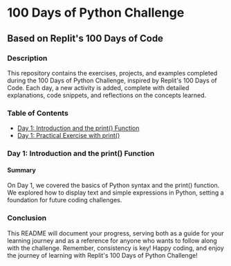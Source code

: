 # 100 Days of Python Challenge

## Based on Replit's 100 Days of Code

### Description

This repository contains the exercises, projects, and examples completed during the 100 Days of Python Challenge, inspired by Replit's 100 Days of Code. Each day, a new activity is added, complete with detailed explanations, code snippets, and reflections on the concepts learned.

### Table of Contents

- [Day 1: Introduction and the print() Function](1.dayOne.py)
- [Day 1: Practical Exercise with print()](1.dayOne1.py)

### Day 1: Introduction and the print() Function

#### Summary
On Day 1, we covered the basics of Python syntax and the print() function. We explored how to display text and simple expressions in Python, setting a foundation for future coding challenges.

### Conclusion

This README will document your progress, serving both as a guide for your learning journey and as a reference for anyone who wants to follow along with the challenge. Remember, consistency is key! Happy coding, and enjoy the journey of learning with Replit's 100 Days of Python Challenge!

